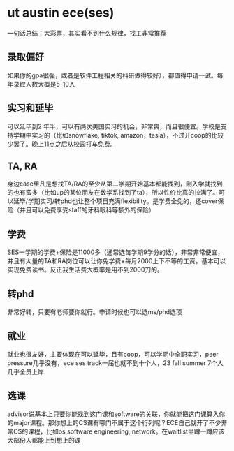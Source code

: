 # ut austin ece(ses)

一句话总结：大彩票，其实看不到什么规律，找工非常推荐

## 录取偏好

如果你的gpa很强，或者是软件工程相关的科研做得较好），都值得申请一试。每年录取人数大概是5-10人

## 实习和延毕

可以延毕到2 年半，可以有两次美国实习的机会，非常爽，而且很便宜。学校是支持学期中实习的（比如snowflake, tiktok, amazon，tesla），不过开coop的比较少罢了。晚上11点之后从校园打车免费。

## TA, RA
身边case里凡是想找TA/RA的至少从第二学期开始基本都能找到，刚入学就找到的也有蛮多（比如up的某位朋友在数学系找到了ta），所以性价比真的拉满了。可以延毕/学期实习/转phd也让整个项目充满flexibility。是学费全免的，还cover保险（并且可以免费享受staff的牙科眼科等额外的保险）

## 学费
SES一学期的学费+保险是11000多（通常选每学期9学分的话），非常非常便宜，并且有大量的TA和RA岗位可以让你免学费+每月2000上下不等的工资，基本可以实现免费读书。反正我生活费大概率是用不到2000刀的。

## 转phd

非常好转，只要有老师要你就行。申请时候也可以选ms/phd选项

## 就业

就业也很友好，主要体现在可以延毕，且有coop，可以学期中全职实习，peer pressure几乎没有，ece ses track一届也就不到十个人，23 fall summer 7个人 几乎全员上岸


## 选课

advisor说基本上只要你能找到这门课和software的关联，你就能把这门课算入你的major课程。那你想上的CS课有哪门不属于这个行列呢？ECE自己就开了不少非常CS的课程，比如os,software engineering, network。在waitlist里蹲一蹲应该大部份人都能上到想上的课

